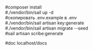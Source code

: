 #composer install<br/>
#./vendor/bin/sail up -d<br/>
#скопировать .env.example в .env<br/>
#./vendor/bin/sail artisan key:generate<br/>
#./vendor/bin/sail artisan migrate --seed<br/>
#sail artisan scribe:generate<br/>

#doc localhost/docs<br/>

